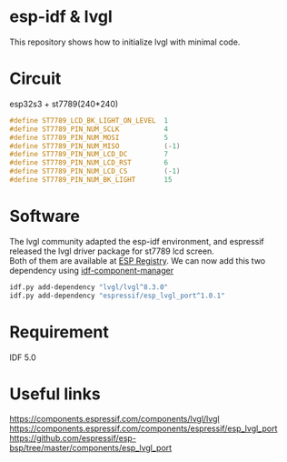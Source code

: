 # esp-idf & lvgl

This repository shows how to initialize lvgl with minimal code.

# Circuit

esp32s3 + st7789(240*240)

```c
#define ST7789_LCD_BK_LIGHT_ON_LEVEL  1
#define ST7789_PIN_NUM_SCLK           4
#define ST7789_PIN_NUM_MOSI           5
#define ST7789_PIN_NUM_MISO           (-1)
#define ST7789_PIN_NUM_LCD_DC         7
#define ST7789_PIN_NUM_LCD_RST        6
#define ST7789_PIN_NUM_LCD_CS         (-1)
#define ST7789_PIN_NUM_BK_LIGHT       15
```

# Software

The lvgl community adapted the esp-idf environment, and espressif released the lvgl driver package for st7789 lcd screen.  
Both of them are available at [ESP Registry](https://components.espressif.com/). We can now add this two dependency using [idf-component-manager](https://github.com/espressif/)

```bash
idf.py add-dependency "lvgl/lvgl^8.3.0"
idf.py add-dependency "espressif/esp_lvgl_port^1.0.1"
```

# Requirement

IDF 5.0

# Useful links
https://components.espressif.com/components/lvgl/lvgl
https://components.espressif.com/components/espressif/esp_lvgl_port
https://github.com/espressif/esp-bsp/tree/master/components/esp_lvgl_port